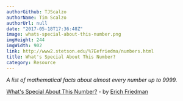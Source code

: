 ```yaml
---
authorGithub: TJScalzo
authorName: Tim Scalzo
authorUrl: null
date: "2017-05-18T17:36:48Z"
image: whats-special-about-this-number.png
imgHeight: 244
imgWidth: 902
link: http://www2.stetson.edu/%7Eefriedma/numbers.html
title: What's Special About This Number?
category: Resource
---
```


_A list of mathematical facts about almost every number up to 9999._



[What's Special About This Number?](http://www2.stetson.edu/%7Eefriedma/numbers.html) - by [Erich Friedman](http://www2.stetson.edu/%7Eefriedma/)

